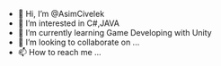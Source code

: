 - 👋 Hi, I’m @AsimCivelek
- 👀 I’m interested in C#,JAVA
- 🌱 I’m currently learning Game Developing with Unity
- 💞️ I’m looking to collaborate on ...
- 📫 How to reach me ...

<!---
AsimCivelek/AsimCivelek is a ✨ special ✨ repository because its `README.md` (this file) appears on your GitHub profile.
You can click the Preview link to take a look at your changes.
--->
